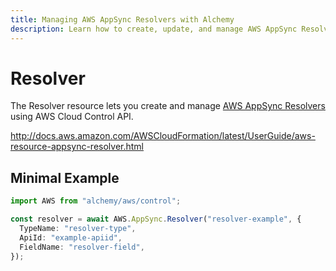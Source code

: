 ```yaml
---
title: Managing AWS AppSync Resolvers with Alchemy
description: Learn how to create, update, and manage AWS AppSync Resolvers using Alchemy Cloud Control.
---
```


# Resolver

The Resolver resource lets you create and manage [AWS AppSync Resolvers](https://docs.aws.amazon.com/appsync/latest/userguide/) using AWS Cloud Control API.

http://docs.aws.amazon.com/AWSCloudFormation/latest/UserGuide/aws-resource-appsync-resolver.html

## Minimal Example

```ts
import AWS from "alchemy/aws/control";

const resolver = await AWS.AppSync.Resolver("resolver-example", {
  TypeName: "resolver-type",
  ApiId: "example-apiid",
  FieldName: "resolver-field",
});
```

